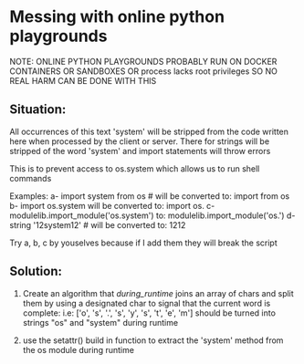 # Messing with online python playgrounds

NOTE: ONLINE PYTHON PLAYGROUNDS PROBABLY RUN ON DOCKER CONTAINERS OR SANDBOXES OR process lacks root privileges SO
      NO REAL HARM CAN BE DONE WITH THIS

## Situation:

All occurrences of this text 'system' will be stripped from the code written
here when processed by the client or server. There for strings will be stripped
of the word 'system' and import statements will throw errors

This is to prevent access to os.system which allows us to run shell commands

Examples:
a- import system from os # will be converted to: import from os
b- import os.system will be converted to: import os.
c- modulelib.import_module('os.system') to: modulelib.import_module('os.')
d- string '12system12' # will be converted to: 1212


Try a, b, c by youselves because if I add them they will break the script


## Solution:

1. Create an algorithm that _during_runtime_ joins an array of chars and split them by using a designated char to signal that the current word is complete:
   i.e: ['o', 's', '.', 's', 'y', 's', 't', 'e', 'm'] should be turned into
   strings "os" and "system" during runtime
   
 2. use the setattr() build in function to extract the 'system' method from
    the os module during runtime
